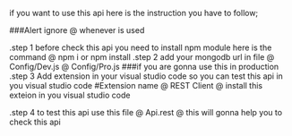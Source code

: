 if you want to use this api here is the instruction you have to follow;
 
 ###Alert ignore @ whenever is used


.step 1 before check this api
        you need to install npm module 
        here is the command
          @ npm i or npm install
.step 2 add your mongodb url in file
          @ Config/Dev.js
          @ Config/Pro.js  ###if you are gonna use this in production
.step 3 Add extension in your visual studio code
        so you can test this api in you visual studio code
          #Extension name
            @ REST Client 
            @ install this exteion in you visual studio code

.step 4 to test this api
        use this file
            @ Api.rest
            @ this will gonna help you to check this api
